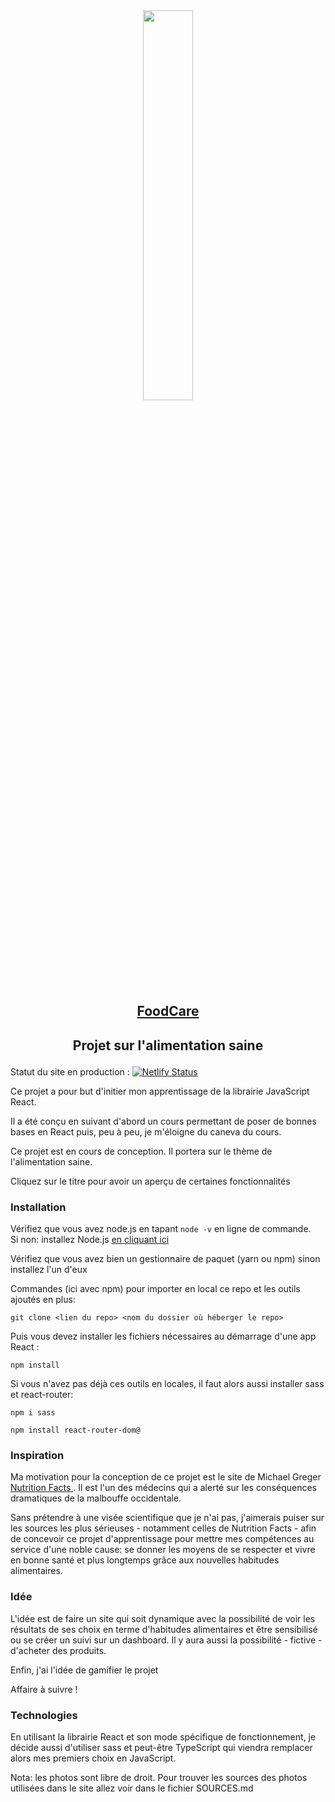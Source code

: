 
<div align="center">
  <img src='beans.jpeg' width="40%">
</div>

## <p align="center"><a href="https://gleeful-sorbet-733e50.netlify.app">FoodCare</a></p>

## <p align="center"> Projet sur l'alimentation saine</p> 

Statut du site en production : [![Netlify Status](https://api.netlify.com/api/v1/badges/3844ecad-f052-47dd-b22d-322d3f0b1ea3/deploy-status)](https://app.netlify.com/sites/gleeful-sorbet-733e50/deploys)

Ce projet a pour but d'initier mon apprentissage de la librairie JavaScript React. <br/>

Il a été conçu en suivant d'abord un cours permettant de poser de bonnes bases en React puis, peu à peu, je m'éloigne du caneva du cours.<br/>

Ce projet est en cours de conception. Il portera sur le thème de l'alimentation saine. <br/>

Cliquez sur le titre pour avoir un aperçu de certaines fonctionnalités<br/>

### Installation 

Vérifiez que vous avez node.js en tapant <code>node -v</code> en ligne de commande.<br/>
Si non: installez Node.js <a href="https://nodejs.org/en/">en cliquant ici</a><br/>

Vérifiez que vous avez bien un gestionnaire de paquet (yarn ou npm) sinon installez l'un d'eux<br/> 

Commandes (ici avec npm) pour importer en local ce repo et les outils ajoutés en plus: <br/>

```` 
git clone <lien du repo> <nom du dossier où héberger le repo>
````

Puis vous devez installer les fichiers nécessaires au démarrage d'une app React : <br/>
  
```
npm install
```
  
Si vous n'avez pas déjà ces outils en locales, il faut alors aussi installer sass et react-router: 

```
npm i sass
```

```
npm install react-router-dom@
```

### Inspiration

Ma motivation pour la conception de ce projet est le site de Michael Greger <a href="https://nutritionfacts.org/"> Nutrition Facts </a>.
Il est l'un des médecins qui a alerté sur les conséquences dramatiques de la malbouffe occidentale. <br/>

Sans prétendre à une visée scientifique que je n'ai pas, j'aimerais puiser sur les sources les plus sérieuses - notamment celles de Nutrition Facts - afin de concevoir ce projet d'apprentissage pour mettre mes compétences au service d'une noble cause: se donner les moyens de se respecter et vivre en bonne santé et plus longtemps grâce aux nouvelles habitudes alimentaires. <br/>

### Idée

L'idée est de faire un site qui soit dynamique avec la possibilité de voir les résultats de ses choix en terme d'habitudes alimentaires et être sensibilisé ou se créer un suivi sur un dashboard. Il y aura aussi la possibilité - fictive - d'acheter des produits. <br/>

Enfin, j'ai l'idée de gamifier le projet<br/>

Affaire à suivre !<br/>

### Technologies

En utilisant la librairie React et son mode spécifique de fonctionnement, je décide aussi d'utiliser sass et peut-être TypeScript qui viendra remplacer alors mes premiers choix en JavaScript.

Nota: les photos sont libre de droit. Pour trouver les sources des photos utilisées dans le site allez voir dans le fichier SOURCES.md
